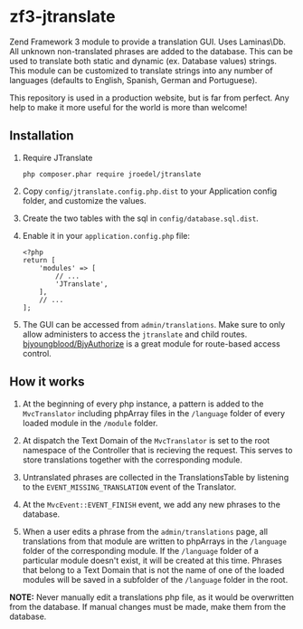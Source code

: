 # zf3-jtranslate

Zend Framework 3 module to provide a translation GUI. Uses Laminas\Db. All unknown non-translated phrases are added to the database. This can be used to translate both static and dynamic (ex. Database values) strings. This module can be customized to translate strings into any number of languages (defaults to English, Spanish, German and Portuguese).

This repository is used in a production website, but is far from perfect. Any help to make it more useful for the world is more than welcome!

## Installation

1. Require JTranslate
    ```
    php composer.phar require jroedel/jtranslate
    ```
    
2. Copy `config/jtranslate.config.php.dist` to your Application config folder, and customize the values.

3. Create the two tables with the sql in `config/database.sql.dist`.

4. Enable it in your `application.config.php` file: 
    ```
    <?php
    return [
        'modules' => [
            // ...
            'JTranslate',
        ],
        // ...
    ];
    ```

5. The GUI can be accessed from `admin/translations`. Make sure to only allow administers to access the `jtranslate` and child routes. [bjyoungblood/BjyAuthorize](https://github.com/bjyoungblood/BjyAuthorize) is a great module for route-based access control.

## How it works

1. At the beginning of every php instance, a pattern is added to the `MvcTranslator` including phpArray files in the `/language` folder of every loaded module in the `/module` folder.

2. At dispatch the Text Domain of the `MvcTranslator` is set to the root namespace of the Controller that is recieving the request. This serves to store translations together with the corresponding module.

3. Untranslated phrases are collected in the TranslationsTable by listening to the `EVENT_MISSING_TRANSLATION` event of the Translator. 

4. At the `MvcEvent::EVENT_FINISH` event, we add any new phrases to the database.

5. When a user edits a phrase from the `admin/translations` page, all translations from that module are written to phpArrays in the `/language` folder of the corresponding module. If the `/language` folder of a particular module doesn't exist, it will be created at this time. Phrases that belong to a Text Domain that is not the name of one of the loaded modules will be saved in a subfolder of the `/language` folder in the root.

**NOTE:** Never manually edit a translations php file, as it would be overwritten from the database. If manual changes must be made, make them from the database.

